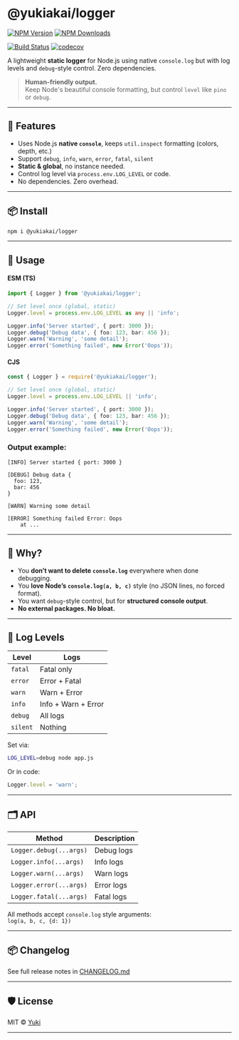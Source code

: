 
# @yukiakai/logger

[![NPM Version][npm-version-image]][npm-url]
[![NPM Downloads][npm-downloads-image]][npm-downloads-url]

[![Build Status][github-build-url]][github-url]
[![codecov][codecov-image]][codecov-url]

A lightweight **static logger** for Node.js using native `console.log` but with log levels and `debug`-style control. Zero dependencies.

> **Human-friendly output.**  
> Keep Node's beautiful console formatting, but control `level` like `pino` or `debug`.

---

## 🚀 Features

- Uses Node.js **native `console`**, keeps `util.inspect` formatting (colors, depth, etc.)
- Support `debug`, `info`, `warn`, `error`, `fatal`, `silent`
- **Static & global**, no instance needed.
- Control log level via `process.env.LOG_LEVEL` or code.
- No dependencies. Zero overhead.

---

## 📦 Install

```bash
npm i @yukiakai/logger
```

---

## 🔧 Usage

#### ESM (TS)

```ts
import { Logger } from '@yukiakai/logger';

// Set level once (global, static)
Logger.level = process.env.LOG_LEVEL as any || 'info';

Logger.info('Server started', { port: 3000 });
Logger.debug('Debug data', { foo: 123, bar: 456 });
Logger.warn('Warning', 'some detail');
Logger.error('Something failed', new Error('Oops'));
```

#### CJS

```ts
const { Logger } = require('@yukiakai/logger');

// Set level once (global, static)
Logger.level = process.env.LOG_LEVEL || 'info';

Logger.info('Server started', { port: 3000 });
Logger.debug('Debug data', { foo: 123, bar: 456 });
Logger.warn('Warning', 'some detail');
Logger.error('Something failed', new Error('Oops'));
```

### Output example:

```
[INFO] Server started { port: 3000 }

[DEBUG] Debug data {
  foo: 123,
  bar: 456
}

[WARN] Warning some detail

[ERROR] Something failed Error: Oops
    at ...
```

---

## 🌈 Why?

- You **don’t want to delete `console.log`** everywhere when done debugging.
- You **love Node’s `console.log(a, b, c)`** style (no JSON lines, no forced format).
- You want `debug`-style control, but for **structured console output**.
- **No external packages. No bloat.**

---

## 🔧 Log Levels

| Level   | Logs           |
|----------|----------------|
| `fatal` | Fatal only      |
| `error` | Error + Fatal   |
| `warn`  | Warn + Error    |
| `info`  | Info + Warn + Error |
| `debug` | All logs        |
| `silent`| Nothing         |

Set via:

```bash
LOG_LEVEL=debug node app.js
```

Or in code:

```ts
Logger.level = 'warn';
```

---

## 🗂️ API

| Method | Description |
|---------|-------------|
| `Logger.debug(...args)` | Debug logs |
| `Logger.info(...args)` | Info logs |
| `Logger.warn(...args)` | Warn logs |
| `Logger.error(...args)` | Error logs |
| `Logger.fatal(...args)` | Fatal logs |

All methods accept `console.log` style arguments:  
`log(a, b, c, {d: 1})`

---

## 📦 Changelog

See full release notes in [CHANGELOG.md][changelog-url]

---


## 🛡️ License

MIT © [Yuki](https://github.com/yukiakai212/)

---

[npm-downloads-image]: https://badgen.net/npm/dm/@yukiakai/logger
[npm-downloads-url]: https://www.npmjs.com/package/@yukiakai/logger
[npm-url]: https://www.npmjs.com/package/@yukiakai/logger
[npm-version-image]: https://badgen.net/npm/v/@yukiakai/logger
[github-build-url]: https://github.com/yukiakai212/logger/actions/workflows/build.yml/badge.svg
[github-url]: https://github.com/yukiakai212/logger/
[codecov-image]: https://codecov.io/gh/yukiakai212/logger/branch/main/graph/badge.svg
[codecov-url]: https://codecov.io/gh/yukiakai212/logger
[changelog-url]: https://github.com/yukiakai212/logger/blob/main/CHANGELOG.md
